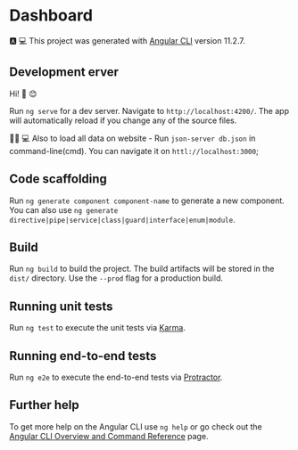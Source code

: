 # Dashboard
:a: :computer:
This project was generated with [Angular CLI](https://github.com/angular/angular-cli) version 11.2.7.

## Development erver
Hi! :wave: :blush:

Run `ng serve` for a dev server. Navigate to `http://localhost:4200/`. The app will automatically reload if you change any of the source files.


:woman_technologist: :computer:
Also to load all data on website - Run `json-server db.json` in command-line(cmd). You can navigate it on  `httl://localhost:3000`;


## Code scaffolding

Run `ng generate component component-name` to generate a new component. You can also use `ng generate directive|pipe|service|class|guard|interface|enum|module`.

## Build

Run `ng build` to build the project. The build artifacts will be stored in the `dist/` directory. Use the `--prod` flag for a production build.

## Running unit tests

Run `ng test` to execute the unit tests via [Karma](https://karma-runner.github.io).

## Running end-to-end tests

Run `ng e2e` to execute the end-to-end tests via [Protractor](http://www.protractortest.org/).

## Further help

To get more help on the Angular CLI use `ng help` or go check out the [Angular CLI Overview and Command Reference](https://angular.io/cli) page.
